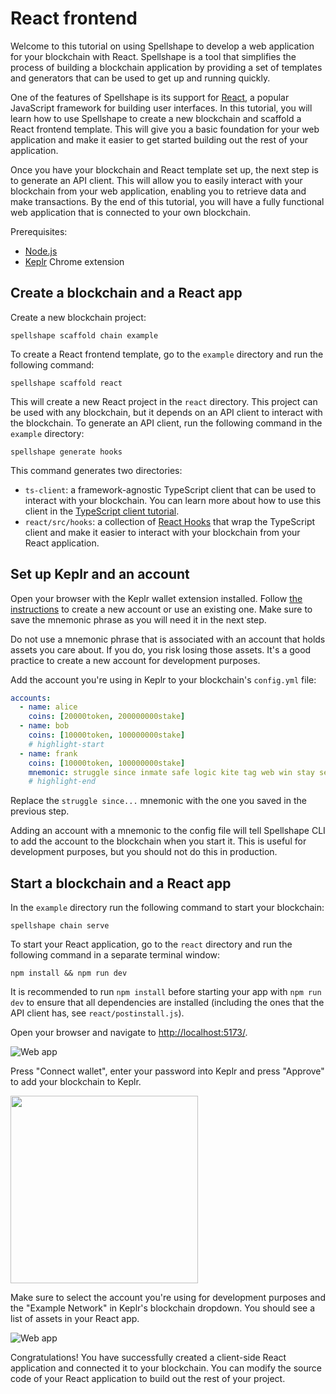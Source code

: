 # React frontend

Welcome to this tutorial on using Spellshape to develop a web application for your
blockchain with React. Spellshape is a tool that simplifies the process of building
a blockchain application by providing a set of templates and generators that can
be used to get up and running quickly.

One of the features of Spellshape is its support for [React](https://reactjs.org/), a
popular JavaScript framework for building user interfaces. In this tutorial, you
will learn how to use Spellshape to create a new blockchain and scaffold a React
frontend template. This will give you a basic foundation for your web
application and make it easier to get started building out the rest of your
application.

Once you have your blockchain and React template set up, the next step is to
generate an API client. This will allow you to easily interact with your
blockchain from your web application, enabling you to retrieve data and make
transactions. By the end of this tutorial, you will have a fully functional web
application that is connected to your own blockchain.

Prerequisites:

* [Node.js](https://nodejs.org/en/)
* [Keplr](https://www.keplr.app/) Chrome extension

## Create a blockchain and a React app

Create a new blockchain project:

```
spellshape scaffold chain example
```

To create a React frontend template, go to the `example` directory and run the
following command:

```
spellshape scaffold react
```

This will create a new React project in the `react` directory. This project can be
used with any blockchain, but it depends on an API client to interact with the
blockchain. To generate an API client, run the following command in the
`example` directory:

```
spellshape generate hooks
```

This command generates two directories:

* `ts-client`: a framework-agnostic TypeScript client that can be used to
  interact with your blockchain. You can learn more about how to use this client
  in the [TypeScript client tutorial](/clients/typescript).
* `react/src/hooks`: a collection of 
  [React Hooks](https://reactjs.org/docs/hooks-intro.html) that wrap
  the TypeScript client and make it easier to interact with your blockchain from
  your React application.

## Set up Keplr and an account

Open your browser with the Keplr wallet extension installed. Follow [the
instructions](https://keplr.crunch.help/en/getting-started/creating-a-new-keplr-account)
to create a new account or use an existing one. Make sure to save the mnemonic
phrase as you will need it in the next step.

Do not use a mnemonic phrase that is associated with an account that holds
assets you care about. If you do, you risk losing those assets. It's a good
practice to create a new account for development purposes.

Add the account you're using in Keplr to your blockchain's `config.yml` file:

```yml
accounts:
  - name: alice
    coins: [20000token, 200000000stake]
  - name: bob
    coins: [10000token, 100000000stake]
    # highlight-start
  - name: frank
    coins: [10000token, 100000000stake]
    mnemonic: struggle since inmate safe logic kite tag web win stay security wonder
    # highlight-end
```

Replace the `struggle since...` mnemonic with the one you saved in the previous
step.

Adding an account with a mnemonic to the config file will tell Spellshape CLI to add
the account to the blockchain when you start it. This is useful for development
purposes, but you should not do this in production.

## Start a blockchain and a React app

In the `example` directory run the following command to start your blockchain:

```
spellshape chain serve
```

To start your React application, go to the `react` directory and run the following
command in a separate terminal window:

```
npm install && npm run dev
```

It is recommended to run `npm install` before starting your app with `npm run
dev` to ensure that all dependencies are installed (including the ones that the
API client has, see `react/postinstall.js`).

Open your browser and navigate to
[http://localhost:5173/](http://localhost:5173/).

![Web app](/img/web-1.png)

Press "Connect wallet", enter your password into Keplr and press "Approve" to
add your blockchain to Keplr.

<img src="/img/web-4.png" width="300"/>

Make sure to select the account you're using for development purposes and the
"Example Network" in Keplr's blockchain dropdown. You should see a list of
assets in your React app.

![Web app](/img/web-5.png)

Congratulations! You have successfully created a client-side React application and
connected it to your blockchain. You can modify the source code of your React
application to build out the rest of your project.